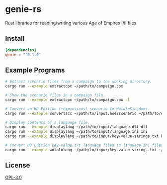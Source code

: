 # genie-rs

Rust libraries for reading/writing various Age of Empires I/II files.

## Install

```toml
[dependencies]
genie = "^0.1.0"
```

## Example Programs

```bash
# Extract scenario files from a campaign to the working directory.
cargo run --example extractcpx ~/path/to/campaign.cpx

# Show the scenario files in a campaign file.
cargo run --example extractcpx ~/path/to/campaign.cpx -l

# Convert an HD Edition (+expansions) scenario to WololoKingdoms.
cargo run --example convertscx ~/path/to/input.aoe2scenario ~/path/to/output.scx wk

# Display contents of a language file.
cargo run --example displaylang ~/path/to/input/language.dll dll
cargo run --example displaylang ~/path/to/input/language.ini ini
cargo run --example displaylang ~/path/to/input/key-value-strings.txt key-value

# Convert HD Edition key-value.txt language files to language.ini files for Voobly or aoc-language-ini
cargo run --example wolololang ~/path/to/input/key-value-strings.txt ~/path/to/output/language.ini
```

## License

[GPL-3.0](./LICENSE.md)
